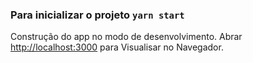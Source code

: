 
### Para inicializar o projeto `yarn start`

Construção do app no modo de desenvolvimento.
Abrar [http://localhost:3000](http://localhost:3000) para Visualisar no Navegador.


